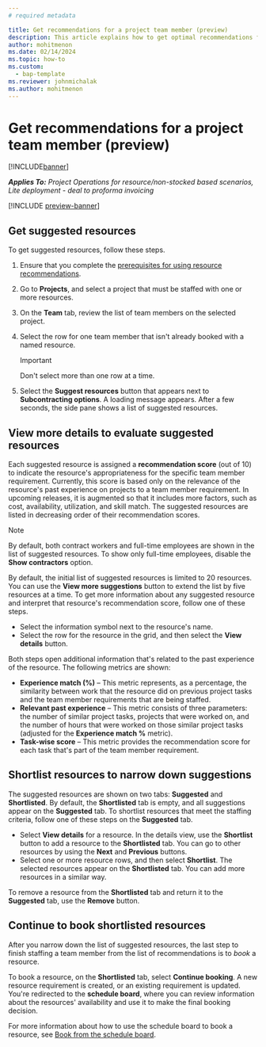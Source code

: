```yaml
---
# required metadata

title: Get recommendations for a project team member (preview)
description: This article explains how to get optimal recommendations for team members before you book them on a project.
author: mohitmenon
ms.date: 02/14/2024
ms.topic: how-to
ms.custom: 
  - bap-template
ms.reviewer: johnmichalak
ms.author: mohitmenon
---
```


# Get recommendations for a project team member (preview)

[!INCLUDE[banner](../includes/banner.md)]

_**Applies To:** Project Operations for resource/non-stocked based scenarios, Lite deployment - deal to proforma invoicing_

[!INCLUDE [preview-banner](../includes/preview-banner.md)]

## Get suggested resources

To get suggested resources, follow these steps.

1. Ensure that you complete the [prerequisites for using resource recommendations](./getting-started-with-resource-recommendations.md).
1. Go to **Projects**, and select a project that must be staffed with one or more resources.
1. On the **Team** tab, review the list of team members on the selected project.
1. Select the row for one team member that isn't already booked with a named resource.

    > [!IMPORTANT]
    > Don't select more than one row at a time.
1. Select the **Suggest resources** button that appears next to **Subcontracting options**. A loading message appears. After a few seconds, the side pane shows a list of suggested resources.

## View more details to evaluate suggested resources

Each suggested resource is assigned a **recommendation score** (out of 10) to indicate the resource's appropriateness for the specific team member requirement. Currently, this score is based only on the relevance of the resource's past experience on projects to a team member requirement. In upcoming releases, it is augmented so that it includes more factors, such as cost, availability, utilization, and skill match. The suggested resources are listed in decreasing order of their recommendation scores.

> [!NOTE]
> By default, both contract workers and full-time employees are shown in the list of suggested resources. To show only full-time employees, disable the **Show contractors** option.
>
> By default, the initial list of suggested resources is limited to 20 resources. You can use the **View more suggestions** button to extend the list by five resources at a time.
To get more information about any suggested resource and interpret that resource's recommendation score, follow one of these steps.

- Select the information symbol next to the resource's name.
- Select the row for the resource in the grid, and then select the **View details** button.

Both steps open additional information that's related to the past experience of the resource. The following metrics are shown:

- **Experience match (%)** – This metric represents, as a percentage, the similarity between work that the resource did on previous project tasks and the team member requirements that are being staffed.
- **Relevant past experience** – This metric consists of three parameters: the number of similar project tasks, projects that were worked on, and the number of hours that were worked on those similar project tasks (adjusted for the **Experience match %** metric).
- **Task-wise score** – This metric provides the recommendation score for each task that's part of the team member requirement.

## Shortlist resources to narrow down suggestions

The suggested resources are shown on two tabs: **Suggested** and **Shortlisted**. By default, the **Shortlisted** tab is empty, and all suggestions appear on the **Suggested** tab. To shortlist resources that meet the staffing criteria, follow one of these steps on the **Suggested** tab.

- Select **View details** for a resource. In the details view, use the **Shortlist** button to add a resource to the **Shortlisted** tab. You can go to other resources by using the **Next** and **Previous** buttons.
- Select one or more resource rows, and then select **Shortlist**. The selected resources appear on the **Shortlisted** tab. You can add more resources in a similar way.

To remove a resource from the **Shortlisted** tab and return it to the **Suggested** tab, use the **Remove** button.

## Continue to book shortlisted resources

After you narrow down the list of suggested resources, the last step to finish staffing a team member from the list of recommendations is to *book* a resource.

To book a resource, on the **Shortlisted** tab, select **Continue booking**. A new resource requirement is created, or an existing requirement is updated. You're redirected to the **schedule board**, where you can review information about the resources' availability and use it to make the final booking decision.

For more information about how to use the schedule board to book a resource, see [Book from the schedule board](/dynamics365/project-operations/resource-management/book-project#book-from-the-schedule-board).
